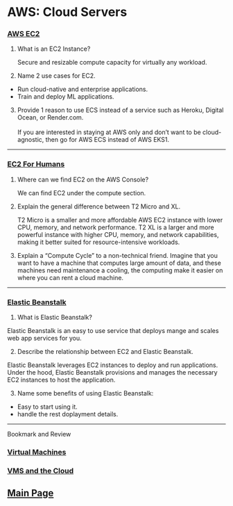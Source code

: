 # AWS: Cloud Servers

### [AWS EC2](https://aws.amazon.com/ec2/)

1. What is an EC2 Instance?

   Secure and resizable compute capacity for virtually any workload.

2. Name 2 use cases for EC2.

- Run cloud-native and enterprise applications.
- Train and deploy ML applications.

3. Provide 1 reason to use ECS instead of a service such as Heroku, Digital Ocean, or Render.com.<br><br>
   If you are interested in staying at AWS only and don’t want to be cloud-agnostic, then go for AWS ECS instead of AWS EKS1.

---

### [EC2 For Humans](https://www.youtube.com/watch?v=lZMkgOMYYIg)

1. Where can we find EC2 on the AWS Console?

   We can find EC2 under the compute section.

2. Explain the general difference between T2 Micro and XL.

   T2 Micro is a smaller and more affordable AWS EC2 instance with lower CPU, memory, and network performance. T2 XL is a larger and more powerful instance with higher CPU, memory, and network capabilities, making it better suited for resource-intensive workloads.

3. Explain a “Compute Cycle” to a non-technical friend.
   Imagine that you want to have a machine that computes large amount of data, and these machines need maintenance a cooling, the computing make it easier on where you can rent a cloud machine.

---

### [Elastic Beanstalk](https://www.youtube.com/watch?v=SrwxAScdyT0)

1. What is Elastic Beanstalk?

Elastic Beanstalk is an easy to use service that deploys mange and scales web app services for you.

2. Describe the relationship between EC2 and Elastic Beanstalk.

Elastic Beanstalk leverages EC2 instances to deploy and run applications. Under the hood, Elastic Beanstalk provisions and manages the necessary EC2 instances to host the application.

3. Name some benefits of using Elastic Beanstalk:

- Easy to start using it.
- handle the rest doplayment details.

---

Bookmark and Review

### [Virtual Machines](https://www.youtube.com/watch?v=yIVXjl4SwVo)

### [VMS and the Cloud](https://www.youtube.com/watch?v=l0DfHUWMjsU)

## [Main Page](../README.md)
